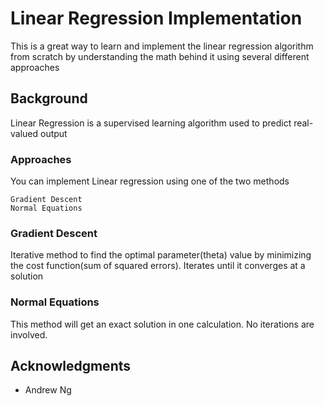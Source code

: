 # Linear Regression Implementation

This is a great way to learn and implement the linear regression algorithm from scratch by understanding the math behind it using several different approaches

## Background

Linear Regression is a supervised learning algorithm used to predict real-valued output

### Approaches

You can implement Linear regression using one of the two methods

```
Gradient Descent
Normal Equations 
```
### Gradient Descent

Iterative method to find the optimal parameter(theta) value by minimizing the cost function(sum of squared errors). Iterates until it converges at a solution

### Normal Equations

This method will get an exact solution in one calculation. No iterations are involved.


## Acknowledgments

* Andrew Ng

